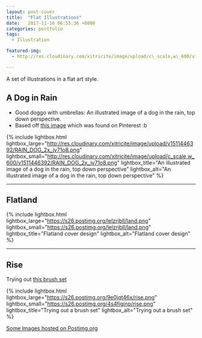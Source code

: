 ```yaml
---
layout: post-cover
title:  "Flat Illustrations"
date:   2017-11-16 06:55:36 +0800
categories: portfolio
tags:
  - Illustration

featured-img:
  - http://res.cloudinary.com/xitricite/image/upload/c\_scale,w\_600/v1511446392/RAIN\_DOG\_2x_jv71o8.png

---
```


A set of illustrations in a flat art style.


## A Dog in Rain
 - Good doggo with umbrellas: An illustrated image of a dog in the rain, top down perspective.
 - Based off [this image](http://azertip.tumblr.com/post/137062165886/jacobgerms-happy-2016-everyone-stay-warm-out) which was found on Pinterest :b

{% include lightbox.html lightbox_large="http://res.cloudinary.com/xitricite/image/upload/v1511446392/RAIN_DOG_2x_jv71o8.png" lightbox_small="http://res.cloudinary.com/xitricite/image/upload/c_scale,w_600/v1511446392/RAIN_DOG_2x_jv71o8.png" lightbox_title="An illustrated image of a dog in the rain, top down perspective" lightbox_alt="An illustrated image of a dog in the rain, top down perspective" %}

----

## Flatland

{% include lightbox.html lightbox_large="https://s26.postimg.org/lelzrjbll/land.png" lightbox_small="https://s26.postimg.org/lelzrjbll/land.png" lightbox_title="Flatland cover design" lightbox_alt="Flatland cover design"  %}

----

## Rise
Trying out [this brush set](https://blog.spoongraphics.co.uk/freebies/8-free-stipple-shading-brushes-for-adobe-illustrator)

{% include lightbox.html lightbox_large="https://s26.postimg.org/9e0jqt46x/rise.png" lightbox_small="https://s26.postimg.org/4s4figinp/rise.png" lightbox_title="Trying out a brush set" lightbox_alt="Trying out a brush set"  %}

[Some Images hosted on Postimg.org](https://postimg.org)